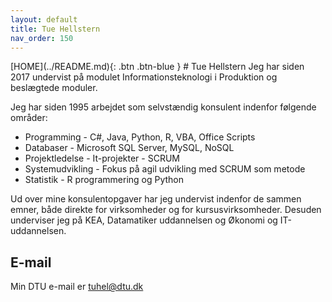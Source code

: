 ```yaml
---
layout: default
title: Tue Hellstern
nav_order: 150
---
```

<span class="fs-1">
[HOME](../README.md){: .btn .btn-blue }
</span>
# Tue Hellstern
Jeg har siden 2017 undervist på modulet Informationsteknologi i Produktion og beslægtede moduler.

Jeg har siden 1995 arbejdet som selvstændig konsulent indenfor følgende områder:

- Programming - C#, Java, Python, R, VBA, Office Scripts
- Databaser - Microsoft SQL Server, MySQL, NoSQL
- Projektledelse - It-projekter - SCRUM
- Systemudvikling - Fokus på agil udvikling med SCRUM som metode
- Statistik - R programmering og Python

Ud over mine konsulentopgaver har jeg undervist indenfor de sammen emner, både direkte for virksomheder og for kursusvirksomheder. Desuden underviser jeg på KEA, Datamatiker uddannelsen og Økonomi og IT-uddannelsen.

## E-mail
Min DTU e-mail er <tuhel@dtu.dk>
